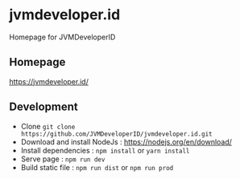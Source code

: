 # jvmdeveloper.id
Homepage for JVMDeveloperID

## Homepage
https://jvmdeveloper.id/

## Development
+ Clone `git clone https://github.com/JVMDeveloperID/jvmdeveloper.id.git`
+ Download and install NodeJs : https://nodejs.org/en/download/
+ Install dependencies : `npm install` or `yarn install`
+ Serve page : `npm run dev`
+ Build static file : `npm run dist` or `npm run prod`